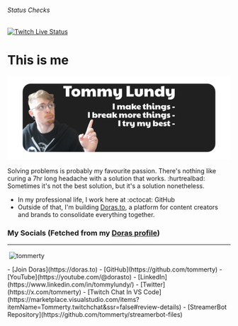 ###### Status Checks
[![Twitch Live Status](https://github.com/tommerty/tommerty/actions/workflows/livestream.yml/badge.svg)](https://github.com/tommerty/tommerty/actions/workflows/livestream.yml)
# This is me
[![Twitch Live Banner](/assets/banner.png)](https://doras.to/tommerty)

Solving problems is probably my favourite passion. There's nothing like curing a 7hr long headache with a solution that works. :hurtrealbad: 
Sometimes it's not the best solution, but it's a solution nonetheless.

- In my professional life, I work here at :octocat: GitHub
- Outside of that, I'm building [Doras.to](https://doras.to), a platform for content creators and brands to consolidate everything together.

### My Socials (Fetched from my [Doras profile](https://doras.to/tommerty))


---

<p>&nbsp;<img align="center" src="https://github-readme-stats.vercel.app/api?username=tommerty&show_icons=true&locale=en" alt="tommerty" /></p><!-- Social Start -->
- [Join Doras](https://doras.to)
- [GitHub](https://github.com/tommerty)
- [YouTube](https://youtube.com/@dorasto)
- [LinkedIn](https://www.linkedin.com/in/tommylundy/)
- [Twitter](https://x.com/tommerty)
- [Twitch Chat In VS Code](https://marketplace.visualstudio.com/items?itemName=Tommerty.twitchchat&ssr=false#review-details)
- [StreamerBot Repository](https://github.com/tommerty/streamerbot-files)
<!-- Socials End -->
